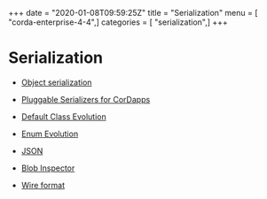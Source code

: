 +++
date = "2020-01-08T09:59:25Z"
title = "Serialization"
menu = [ "corda-enterprise-4-4",]
categories = [ "serialization",]
+++


# Serialization


* [Object serialization](serialization.md)

* [Pluggable Serializers for CorDapps](cordapp-custom-serializers.md)

* [Default Class Evolution](serialization-default-evolution.md)

* [Enum Evolution](serialization-enum-evolution.md)

* [JSON](json.md)

* [Blob Inspector](blob-inspector.md)

* [Wire format](wire-format.md)




